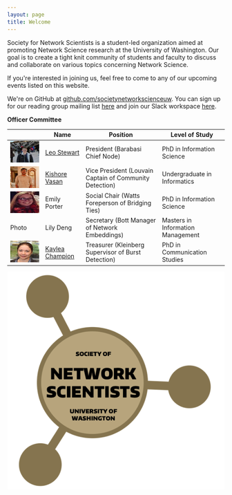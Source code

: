 ```yaml
---
layout: page
title: Welcome
---
```


Society for Network Scientists is a student-led organization aimed at promoting Network Science research at the University of Washington. Our goal is to create a tight knit community of students and faculty to discuss and collaborate on various topics concerning Network Science.

If you're interested in joining us, feel free to come to any of our upcoming events listed on this website.

We're on GitHub at [github.com/societynetworkscienceuw](https://github.com/societynetworkscienceuw).
You can sign up for our reading group mailing list [here](http://mailman11.u.washington.edu/mailman/listinfo/social_networks_reading_group) and join our Slack workspace [here](https://join.slack.com/t/uw-sns/signup).

**Officer Committee**

|| Name | Position | Level of Study |
|------|------|---------|---------|
| <img src="./officers/leo.jpeg" width="150" height = "50">  | [Leo Stewart](https://leostewart.weebly.com/) | President (Barabasi Chief Node) | PhD in Information Science |
| <img src="./officers/kishore.jpg" width="150" height = "50"> | [Kishore Vasan](https://kishorevasan.me) | Vice President (Louvain Captain of Community Detection) | Undergraduate in Informatics|
| <img src="./officers/emily.jpg" width="150" height = "50">  | Emily Porter | Social Chair (Watts Foreperson of Bridging Ties) | PhD in Information Science
| Photo | Lily Deng | Secretary (Bott Manager of Network Embeddings) | Masters in Information Management |
| <img src="./officers/kaylea.jpeg" width="150" height = "50">  | [Kaylea Champion](http://www.kayleachampion.com) | Treasurer (Kleinberg Supervisor of Burst Detection) | PhD in Communication Studies |

![](./assets/img/sns_logo.png)
